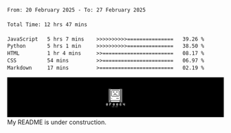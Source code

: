 <!--START_SECTION:waka-->

```txt
From: 20 February 2025 - To: 27 February 2025

Total Time: 12 hrs 47 mins

JavaScript   5 hrs 7 mins    >>>>>>>>>>===============   39.26 %
Python       5 hrs 1 min     >>>>>>>>>>===============   38.50 %
HTML         1 hr 4 mins     >>=======================   08.17 %
CSS          54 mins         >>=======================   06.97 %
Markdown     17 mins         >========================   02.19 %
```

<!--END_SECTION:waka-->

<img src="https://raw.githubusercontent.com/n3xta/image-hosting/main/img/202411032331174.png"/>
My README is under construction. 
